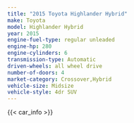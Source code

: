 ```yaml
---
title: "2015 Toyota Highlander Hybrid"
make: Toyota
model: Highlander Hybrid
year: 2015
engine-fuel-type: regular unleaded
engine-hp: 280
engine-cylinders: 6
transmission-type: Automatic
driven-wheels: all wheel drive
number-of-doors: 4
market-category: Crossover,Hybrid
vehicle-size: Midsize
vehicle-style: 4dr SUV
---
```


{{< car_info >}}
